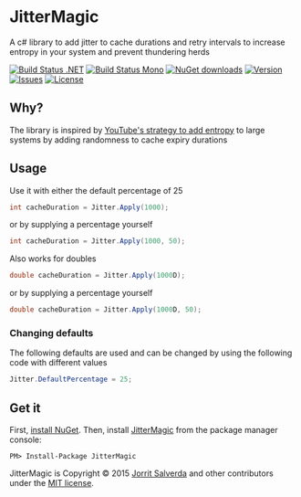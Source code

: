 # JitterMagic

A c# library to add jitter to cache durations and retry intervals to increase entropy in your system and prevent thundering herds

[![Build Status .NET](https://img.shields.io/appveyor/ci/JorritSalverda/JitterMagic.svg)](https://ci.appveyor.com/project/JorritSalverda/JitterMagic/)
[![Build Status Mono](https://img.shields.io/travis/JorritSalverda/JitterMagic.svg)](https://travis-ci.org/JorritSalverda/JitterMagic/)
[![NuGet downloads](https://img.shields.io/nuget/dt/JitterMagic.svg)](https://www.nuget.org/packages/JitterMagic)
[![Version](https://img.shields.io/nuget/v/JitterMagic.svg)](https://www.nuget.org/packages/JitterMagic)
[![Issues](https://img.shields.io/github/issues/JorritSalverda/JitterMagic.svg)](https://github.com/JorritSalverda/JitterMagic/issues)
[![License](https://img.shields.io/github/license/JorritSalverda/JitterMagic.svg)](https://github.com/JorritSalverda/JitterMagic/blob/master/LICENSE)

Why?
--------------------------------
The library is inspired by [YouTube's strategy to add entropy](http://highscalability.com/blog/2012/4/17/youtube-strategy-adding-jitter-isnt-a-bug.html) to large systems by adding randomness to cache expiry durations

Usage
--------------------------------
Use it with either the default percentage of 25

```csharp
int cacheDuration = Jitter.Apply(1000);
```

or by supplying a percentage yourself

```csharp
int cacheDuration = Jitter.Apply(1000, 50);
```

Also works for doubles

```csharp
double cacheDuration = Jitter.Apply(1000D);
```

or by supplying a percentage yourself

```csharp
double cacheDuration = Jitter.Apply(1000D, 50);
```

### Changing defaults

The following defaults are used and can be changed by using the following code with different values

```csharp
Jitter.DefaultPercentage = 25;
```

Get it
--------------------------------
First, [install NuGet](http://docs.nuget.org/docs/start-here/installing-nuget). Then, install [JitterMagic](https://www.nuget.org/packages/JitterMagic/) from the package manager console:

    PM> Install-Package JitterMagic

JitterMagic is Copyright &copy; 2015 [Jorrit Salverda](http://blog.jorritsalverda.com/) and other contributors under the [MIT license](https://github.com/JorritSalverda/JitterMagic/blob/master/LICENSE).